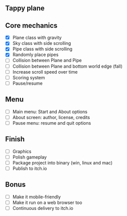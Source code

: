 Tappy plane
---

## Core mechanics

- [x] Plane class with gravity
- [x] Sky class with side scrolling
- [x] Pipe class with side scrolling
- [x] Randomly place pipes
- [ ] Collision between Plane and Pipe
- [ ] Collision between Plane and bottom world edge (fall)
- [ ] Increase scroll speed over time
- [ ] Scoring system
- [ ] Pause/resume

## Menu

- [ ] Main menu: Start and About options
- [ ] About screen: author, license, credits
- [ ] Pause menu: resume and quit options

## Finish

- [ ] Graphics
- [ ] Polish gameplay
- [ ] Package project into binary (win, linux and mac)
- [ ] Publish to itch.io

## Bonus

- [ ] Make it mobile-friendly
- [ ] Make it run on a web browser too
- [ ] Continuous delivery to itch.io

